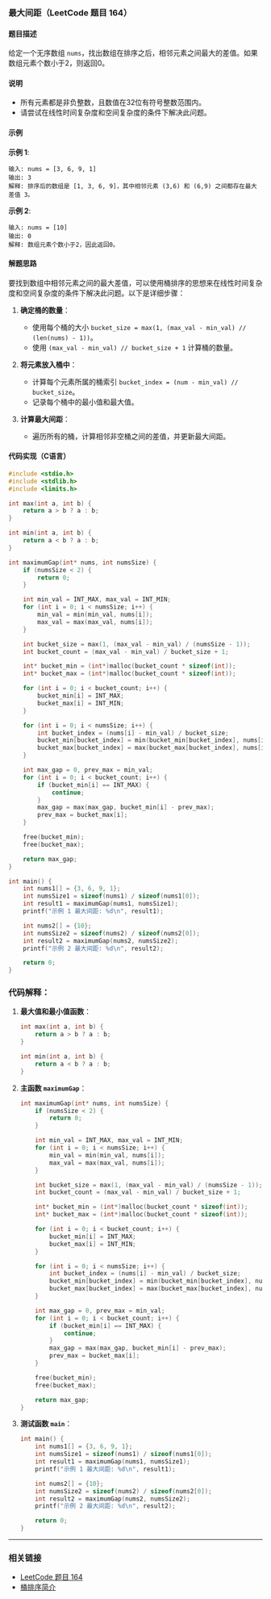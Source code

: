 ### 最大间距（LeetCode 题目 164）

#### 题目描述
给定一个无序数组 `nums`，找出数组在排序之后，相邻元素之间最大的差值。如果数组元素个数小于2，则返回0。

#### 说明
- 所有元素都是非负整数，且数值在32位有符号整数范围内。
- 请尝试在线性时间复杂度和空间复杂度的条件下解决此问题。

#### 示例

**示例 1**:
```
输入: nums = [3, 6, 9, 1]
输出: 3
解释: 排序后的数组是 [1, 3, 6, 9]，其中相邻元素 (3,6) 和 (6,9) 之间都存在最大差值 3。
```

**示例 2**:
```
输入: nums = [10]
输出: 0
解释: 数组元素个数小于2，因此返回0。
```

#### 解题思路
要找到数组中相邻元素之间的最大差值，可以使用桶排序的思想来在线性时间复杂度和空间复杂度的条件下解决此问题。以下是详细步骤：

1. **确定桶的数量**：
   - 使用每个桶的大小 `bucket_size = max(1, (max_val - min_val) // (len(nums) - 1))`。
   - 使用 `(max_val - min_val) // bucket_size + 1` 计算桶的数量。

2. **将元素放入桶中**：
   - 计算每个元素所属的桶索引 `bucket_index = (num - min_val) // bucket_size`。
   - 记录每个桶中的最小值和最大值。

3. **计算最大间距**：
   - 遍历所有的桶，计算相邻非空桶之间的差值，并更新最大间距。

#### 代码实现（C语言）

```c
#include <stdio.h>
#include <stdlib.h>
#include <limits.h>

int max(int a, int b) {
    return a > b ? a : b;
}

int min(int a, int b) {
    return a < b ? a : b;
}

int maximumGap(int* nums, int numsSize) {
    if (numsSize < 2) {
        return 0;
    }

    int min_val = INT_MAX, max_val = INT_MIN;
    for (int i = 0; i < numsSize; i++) {
        min_val = min(min_val, nums[i]);
        max_val = max(max_val, nums[i]);
    }

    int bucket_size = max(1, (max_val - min_val) / (numsSize - 1));
    int bucket_count = (max_val - min_val) / bucket_size + 1;

    int* bucket_min = (int*)malloc(bucket_count * sizeof(int));
    int* bucket_max = (int*)malloc(bucket_count * sizeof(int));

    for (int i = 0; i < bucket_count; i++) {
        bucket_min[i] = INT_MAX;
        bucket_max[i] = INT_MIN;
    }

    for (int i = 0; i < numsSize; i++) {
        int bucket_index = (nums[i] - min_val) / bucket_size;
        bucket_min[bucket_index] = min(bucket_min[bucket_index], nums[i]);
        bucket_max[bucket_index] = max(bucket_max[bucket_index], nums[i]);
    }

    int max_gap = 0, prev_max = min_val;
    for (int i = 0; i < bucket_count; i++) {
        if (bucket_min[i] == INT_MAX) {
            continue;
        }
        max_gap = max(max_gap, bucket_min[i] - prev_max);
        prev_max = bucket_max[i];
    }

    free(bucket_min);
    free(bucket_max);

    return max_gap;
}

int main() {
    int nums1[] = {3, 6, 9, 1};
    int numsSize1 = sizeof(nums1) / sizeof(nums1[0]);
    int result1 = maximumGap(nums1, numsSize1);
    printf("示例 1 最大间距: %d\n", result1);

    int nums2[] = {10};
    int numsSize2 = sizeof(nums2) / sizeof(nums2[0]);
    int result2 = maximumGap(nums2, numsSize2);
    printf("示例 2 最大间距: %d\n", result2);

    return 0;
}
```

### 代码解释：

1. **最大值和最小值函数**：
   ```c
   int max(int a, int b) {
       return a > b ? a : b;
   }
   
   int min(int a, int b) {
       return a < b ? a : b;
   }
   ```

2. **主函数 `maximumGap`**：
   ```c
   int maximumGap(int* nums, int numsSize) {
       if (numsSize < 2) {
           return 0;
       }
   
       int min_val = INT_MAX, max_val = INT_MIN;
       for (int i = 0; i < numsSize; i++) {
           min_val = min(min_val, nums[i]);
           max_val = max(max_val, nums[i]);
       }
   
       int bucket_size = max(1, (max_val - min_val) / (numsSize - 1));
       int bucket_count = (max_val - min_val) / bucket_size + 1;
   
       int* bucket_min = (int*)malloc(bucket_count * sizeof(int));
       int* bucket_max = (int*)malloc(bucket_count * sizeof(int));
   
       for (int i = 0; i < bucket_count; i++) {
           bucket_min[i] = INT_MAX;
           bucket_max[i] = INT_MIN;
       }
   
       for (int i = 0; i < numsSize; i++) {
           int bucket_index = (nums[i] - min_val) / bucket_size;
           bucket_min[bucket_index] = min(bucket_min[bucket_index], nums[i]);
           bucket_max[bucket_index] = max(bucket_max[bucket_index], nums[i]);
       }
   
       int max_gap = 0, prev_max = min_val;
       for (int i = 0; i < bucket_count; i++) {
           if (bucket_min[i] == INT_MAX) {
               continue;
           }
           max_gap = max(max_gap, bucket_min[i] - prev_max);
           prev_max = bucket_max[i];
       }
   
       free(bucket_min);
       free(bucket_max);
   
       return max_gap;
   }
   ```

3. **测试函数 `main`**：
   ```c
   int main() {
       int nums1[] = {3, 6, 9, 1};
       int numsSize1 = sizeof(nums1) / sizeof(nums1[0]);
       int result1 = maximumGap(nums1, numsSize1);
       printf("示例 1 最大间距: %d\n", result1);
   
       int nums2[] = {10};
       int numsSize2 = sizeof(nums2) / sizeof(nums2[0]);
       int result2 = maximumGap(nums2, numsSize2);
       printf("示例 2 最大间距: %d\n", result2);
   
       return 0;
   }
   ```

---

### 相关链接
- [LeetCode 题目 164](https://leetcode.com/problems/maximum-gap/)
- [桶排序简介](https://en.wikipedia.org/wiki/Bucket_sort)